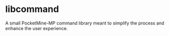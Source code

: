 # libcommand
A small PocketMine-MP command library meant to simplify the process and enhance the user experience.